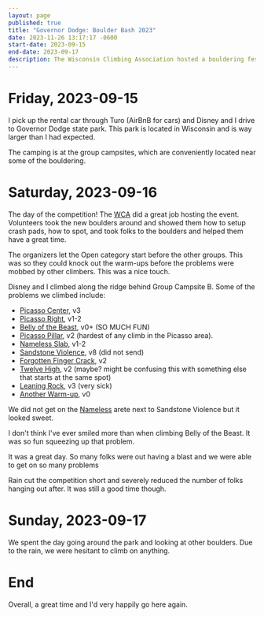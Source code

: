```yaml
---
layout: page
published: true
title: "Governor Dodge: Boulder Bash 2023"
date: 2023-11-26 13:17:17 -0600
start-date: 2023-09-15
end-date: 2023-09-17
description: The Wisconsin Climbing Association hosted a bouldering festival / competition at Governor Dodge park. It was great!
---
```


# Friday, 2023-09-15

I pick up the rental car through Turo (AirBnB for cars) and Disney and I drive to Governor Dodge state park.
This park is located in Wisconsin and is way larger than I had expected.

The camping is at the group campsites, which are conveniently located near some of the bouldering.

# Saturday, 2023-09-16

The day of the competition!
The [WCA](https://www.wiclimbers.com/) did a great job hosting the event.
Volunteers took the new boulders around and showed them how to setup crash pads, how to spot, and took folks to the boulders and helped them have a great time.

The organizers let the Open category start before the other groups.
This was so they could knock out the warm-ups before the problems were mobbed by other climbers.
This was a nice touch.

Disney and I climbed along the ridge behind Group Campsite B.
Some of the problems we climbed include:

- [Picasso Center](https://www.mountainproject.com/route/105879090/picasso-center), v3
- [Picasso Right](https://www.mountainproject.com/route/105879085/picasso-right), v1-2
- [Belly of the Beast](https://www.mountainproject.com/route/106223219/belly-of-the-beast), v0+ (SO MUCH FUN)
- [Picasso Pillar](https://www.mountainproject.com/route/106247919/picasso-pillar), v2 (hardest of any climb in the Picasso area).
- [Nameless Slab](https://www.mountainproject.com/route/106290794/nameless-slab), v1-2
- [Sandstone Violence](https://www.mountainproject.com/route/105879049/sandstone-violence), v8 (did not send)
- [Forgotten Finger Crack](https://www.mountainproject.com/route/106443767/forgotten-finger-crack), v2
- [Twelve High](https://www.mountainproject.com/route/105879044/twelve-high), v2 (maybe? might be confusing this with something else that starts at the same spot)
- [Leaning Rock](https://www.mountainproject.com/route/105879039/leaning-rock), v3 (very sick)
- [Another Warm-up](https://www.mountainproject.com/route/106239107/another-warmup), v0

We did not get on the [Nameless](https://www.mountainproject.com/route/105879059/nameless) arete next to Sandstone Violence but it looked sweet.

I don't think I've ever smiled more than when climbing Belly of the Beast.
It was so fun squeezing up that problem.

It was a great day.
So many folks were out having a blast and we were able to get on so many problems

Rain cut the competition short and severely reduced the number of folks hanging out after.
It was still a good time though.

# Sunday, 2023-09-17

We spent the day going around the park and looking at other boulders.
Due to the rain, we were hesitant to climb on anything.

# End

Overall, a great time and I'd very happily go here again.
